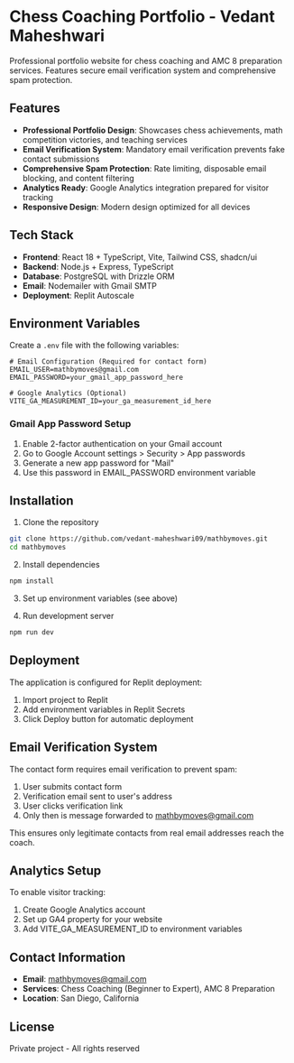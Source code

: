 # Chess Coaching Portfolio - Vedant Maheshwari

Professional portfolio website for chess coaching and AMC 8 preparation services. Features secure email verification system and comprehensive spam protection.

## Features

- **Professional Portfolio Design**: Showcases chess achievements, math competition victories, and teaching services
- **Email Verification System**: Mandatory email verification prevents fake contact submissions
- **Comprehensive Spam Protection**: Rate limiting, disposable email blocking, and content filtering
- **Analytics Ready**: Google Analytics integration prepared for visitor tracking
- **Responsive Design**: Modern design optimized for all devices

## Tech Stack

- **Frontend**: React 18 + TypeScript, Vite, Tailwind CSS, shadcn/ui
- **Backend**: Node.js + Express, TypeScript
- **Database**: PostgreSQL with Drizzle ORM
- **Email**: Nodemailer with Gmail SMTP
- **Deployment**: Replit Autoscale

## Environment Variables

Create a `.env` file with the following variables:

```env
# Email Configuration (Required for contact form)
EMAIL_USER=mathbymoves@gmail.com
EMAIL_PASSWORD=your_gmail_app_password_here

# Google Analytics (Optional)
VITE_GA_MEASUREMENT_ID=your_ga_measurement_id_here
```

### Gmail App Password Setup

1. Enable 2-factor authentication on your Gmail account
2. Go to Google Account settings > Security > App passwords
3. Generate a new app password for "Mail"
4. Use this password in EMAIL_PASSWORD environment variable

## Installation

1. Clone the repository
```bash
git clone https://github.com/vedant-maheshwari09/mathbymoves.git
cd mathbymoves
```

2. Install dependencies
```bash
npm install
```

3. Set up environment variables (see above)

4. Run development server
```bash
npm run dev
```

## Deployment

The application is configured for Replit deployment:

1. Import project to Replit
2. Add environment variables in Replit Secrets
3. Click Deploy button for automatic deployment

## Email Verification System

The contact form requires email verification to prevent spam:

1. User submits contact form
2. Verification email sent to user's address
3. User clicks verification link
4. Only then is message forwarded to mathbymoves@gmail.com

This ensures only legitimate contacts from real email addresses reach the coach.

## Analytics Setup

To enable visitor tracking:

1. Create Google Analytics account
2. Set up GA4 property for your website
3. Add VITE_GA_MEASUREMENT_ID to environment variables

## Contact Information

- **Email**: mathbymoves@gmail.com
- **Services**: Chess Coaching (Beginner to Expert), AMC 8 Preparation
- **Location**: San Diego, California

## License

Private project - All rights reserved
